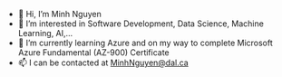 - 👋 Hi, I’m Minh Nguyen
- 👀 I’m interested in Software Development, Data Science, Machine Learning, AI,... 
- 🌱 I’m currently learning Azure and on my way to complete Microsoft Azure Fundamental (AZ-900) Certificate 
- 📫 I can be contacted at MinhNguyen@dal.ca

<!---
MinhNguyenD/MinhNguyenD is a ✨ special ✨ repository because its `README.md` (this file) appears on your GitHub profile.
You can click the Preview link to take a look at your changes.
--->
